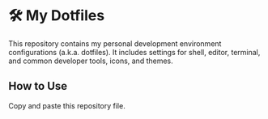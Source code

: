 # 🛠️ My Dotfiles

This repository contains my personal development environment configurations (a.k.a. dotfiles). It includes settings for shell, editor, terminal, and common developer tools, icons, and themes.

## How to Use

Copy and paste this repository file.
